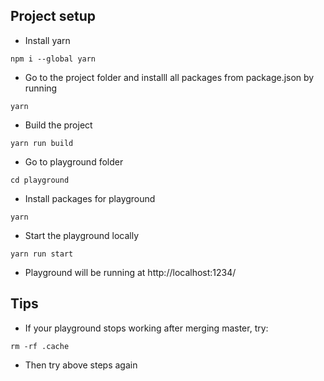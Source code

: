 ## Project setup

- Install yarn

```
npm i --global yarn
```

- Go to the project folder and installl all packages from package.json by running

```
yarn
```

- Build the project

```
yarn run build
```

- Go to playground folder

```
cd playground
```

- Install packages for playground

```
yarn
```

- Start the playground locally

```
yarn run start
```

- Playground will be running at http://localhost:1234/

## Tips

- If your playground stops working after merging master, try:
```
rm -rf .cache
```
- Then try above steps again
